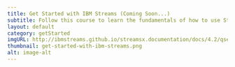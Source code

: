```yaml
---
title: Get Started with IBM Streams (Coming Soon...)
subtitle: Follow this course to learn the fundamentals of how to use Streams Studio and the Streams Console.
layout: default
category: getStarted
imgURL: http://ibmstreams.github.io/streamsx.documentation/docs/4.2/qse-getting-started/
thumbnail: get-started-with-ibm-streams.png
alt: image-alt
---
```

